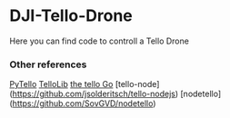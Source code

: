 # DJI-Tello-Drone
Here you can find code to controll a Tello Drone 
### Other references
[PyTello](https://bitbucket.org/PingguSoft/pytello) 
[TelloLib](https://github.com/Kragrathea/TelloLib)
[the tello Go](https://github.com/SMerrony/tello)
[tello-node] (https://github.com/jsolderitsch/tello-nodejs)
[nodetello] (https://github.com/SovGVD/nodetello)
